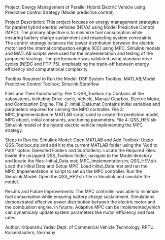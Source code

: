 Project: Energy Management of Parallel Hybrid Electric Vehicle using Predictive Control Strategy (Model predicitve control)


Project Description:
This project focuses on energy management strategies for parallel hybrid electric vehicles (HEVs) using Model Predictive Control (MPC). The primary objective is to minimize fuel consumption while ensuring battery charge sustainment and respecting system constraints. The control strategy balances the power distribution between the electric motor and the internal combustion engine (ICE) using MPC.
Simulink models and MATLAB scripts were used for the implementation and testing of the proposed strategy. The performance was validated using standard drive cycles (NEDC and FTP-75), emphasizing the trade-off between energy efficiency and computational complexity.


Toolbox Required to Run the Model:
DSP System Toolbox; MATLAB;Model Predictive Control Toolbox; Simulink;Stateflow


Files and Their Functionality:
File 1: QSS_Toolbox.zip
Contains all the subsystems, including Drive-cycle, Vehicle, Manual Gearbox, Electric Motor, and Combustion Engine.
File 2: Initial_Data.mat
Contains initial variables and parameters required for running the MPC controller.
File 3: MPC_Implementation.m
MATLAB script used to create the prediction model, MPC object, initial constraints, and tuning parameters.
File 4: QSS_HEV.slx
Simulink model of the hybrid electric vehicle implementing the MPC strategy.


Steps to Run the Simulink Model:
Open MATLAB and Add Toolbox:
Unzip QSS_Toolbox.zip and add it to the current MATLAB folder using the "Add to Path" option (Selected Folders and Subfolders).
Locate the Required Files:
Inside the unzipped QSS_Toolbox folder, navigate to the Model directory and locate the files:
Initial_Data.mat; MPC_Implementation.m; QSS_HEV.slx
Load the Initial Data and Setup MPC:
Load Initial_Data.mat and run the MPC_Implementation.m script to set up the MPC controller.
Run the Simulink Model:
Open the QSS_HEV.slx file in Simulink and simulate the model.


Results and Future Improvements:
The MPC controller was able to minimize fuel consumption while ensuring battery charge sustainment. Simulations demonstrated effective power distribution between the electric motor and the combustion engine.
In fututre, Adaptive MPC can be implemented,which can dynamically update system parameters like motor efficiency and fuel rates.



Author:
Kripanshu Yadav
Dept. of Commercial Vehicle Technology, 
RPTU Kaiserslautern, Germany
